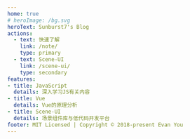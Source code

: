 ```yaml
---
home: true
# heroImage: /bg.svg
heroText: Sunburst7's Blog
actions:
  - text: 快速了解
    link: /note/
    type: primary
  - text: Scene-UI
    link: /scene-ui/
    type: secondary
features:
- title: JavaScript
  details: 深入学习JS有关内容
- title: Vue
  details: Vue的原理分析
- title: Scene-UI
  details: 场景组件库与低代码开发平台
footer: MIT Licensed | Copyright © 2018-present Evan You
---
```

